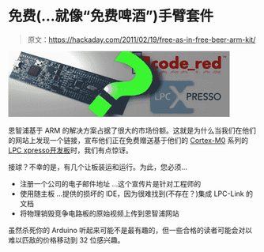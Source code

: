# 免费(…就像“免费啤酒”)手臂套件

> 原文：<https://hackaday.com/2011/02/19/free-as-in-free-beer-arm-kit/>

![](img/94a01d0f069f634268f7d46d6e65efe3.png "BackgroundImage_wlogos")

恩智浦基于 ARM 的解决方案占据了很大的市场份额。这就是为什么当我们在他们的网站上发现一个链接，宣布他们正在免费赠送基于他们的 [Cortex-M0](http://www.arm.com/products/processors/cortex-m/cortex-m0.php) 系列的[LPC xpresso](http://www.nxp.com/campaigns/cortex-m0/index.php?sub=gallery)[开发板](http://hackaday.com/2011/02/01/what-development-board-to-use/)时，我们有点惊讶。

接球？不幸的是，有几个让板装运和运行。为此，您必须…

*   注册一个公司的电子邮件地址
    …这个宣传片是针对工程师的
*   使用随主板
    …提供的损坏的 IDE，因为很难找到(不存在？)集成 LPC-Link 的文档
*   将物理销毁竞争电路板的原始视频上传到恩智浦网站

虽然杀死你的 Arduino 听起来可能不是最有趣的，但一些合格的读者可能会对以难以匹敌的价格移动到 32 位感兴趣。